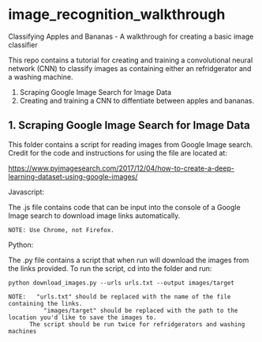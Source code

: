 # image_recognition_walkthrough
Classifying Apples and Bananas - A walkthrough for creating a basic image classifier

This repo contains a tutorial for creating and training a convolutional neural network (CNN) to classify images as containing either an refridgerator and a washing machine.

1. Scraping Google Image Search for Image Data
2. Creating and training a CNN to diffentiate between apples and bananas.

## 1. Scraping Google Image Search for Image Data

This folder contains a script for reading images from Google Image search. Credit for the code and instructions for using the file are located at:

https://www.pyimagesearch.com/2017/12/04/how-to-create-a-deep-learning-dataset-using-google-images/

Javascript:

The .js file contains code that can be input into the console of a Google Image search to download image links automatically.

	NOTE: Use Chrome, not Firefox.

Python:

The .py file contains a script that when run will download the images from the links provided. To run the script, cd into the folder and run:

    python download_images.py --urls urls.txt --output images/target

	NOTE: 	"urls.txt" should be replaced with the name of the file containing the links.
		      "images/target" should be replaced with the path to the location you'd like to save the images to.
          The script should be run twice for refridgerators and washing machines
    
